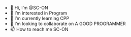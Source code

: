 - 👋 Hi, I’m @SC-ON
- 👀 I’m interested in Program
- 🌱 I’m currently learning CPP
- 💞️ I’m looking to collaborate on A GOOD PROGRAMMER
- 📫 How to reach me SC-ON

<!---
SC-ON/SC-ON is a ✨ special ✨ repository because its `README.md` (this file) appears on your GitHub profile.
You can click the Preview link to take a look at your changes.
--->
